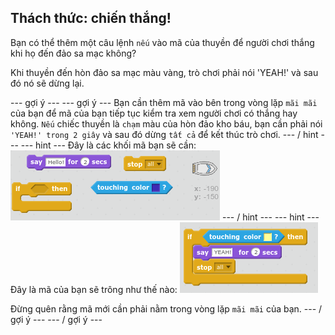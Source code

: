 ## Thách thức: chiến thắng!

Bạn có thể thêm một câu lệnh `nếu` vào mã của thuyền để người chơi thắng khi họ đến đảo sa mạc không?

Khi thuyền đến hòn đảo sa mạc màu vàng, trò chơi phải nói 'YEAH!' và sau đó nó sẽ dừng lại.

\--- gợi ý \--- \--- gợi ý \--- Bạn cần thêm mã vào bên trong vòng lặp `mãi mãi` của bạn để mã của bạn tiếp tục kiểm tra xem người chơi có thắng hay không. `Nếu` chiếc thuyền là `chạm` màu của hòn đảo kho báu, bạn cần phải nói `'YEAH!' trong 2 giây` và sau đó dừng `tất cả` để kết thúc trò chơi. \--- / hint \--- \--- hint \--- Đây là các khối mã bạn sẽ cần: ![screenshot](images/boat-win-blocks.png) \--- / hint \--- \--- hint \--- Đây là mã của bạn sẽ trông như thế nào: ![ảnh chụp màn hình](images/boat-win-code.png)

Đừng quên rằng mã mới cần phải nằm trong vòng lặp `mãi mãi` của bạn. \--- / gợi ý \--- \--- / gợi ý \---
